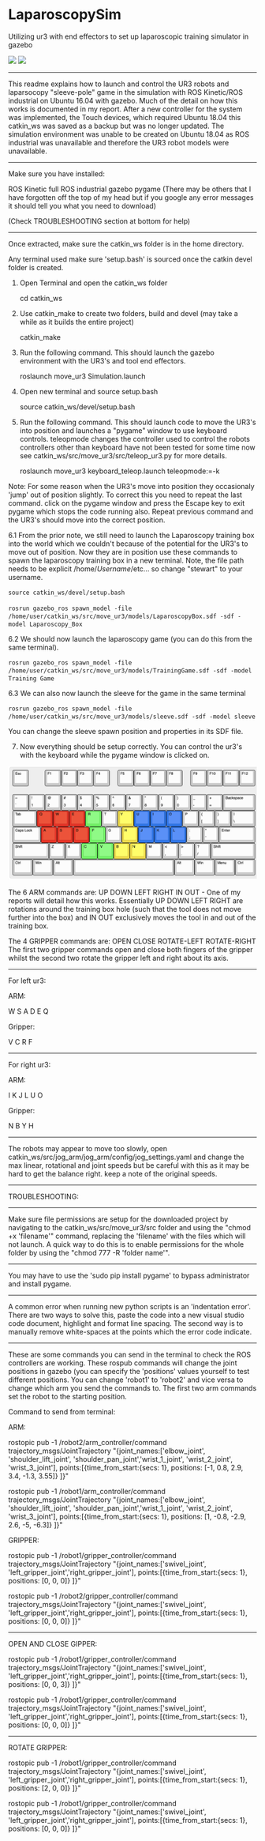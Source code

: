 # LaparoscopySim
Utilizing ur3 with end effectors to set up laparoscopic training simulator in gazebo

![](https://github.com/Darius0852/LaparoscopySim/blob/master/lapsimu.gif)
![](https://github.com/Darius0852/LaparoscopySim/blob/master/lapreal.gif)

--------------------------------------------------------------------------------------------------------------------------------------------

This readme explains how to launch and control the UR3 robots and laparsocopy "sleeve-pole" game in the simulation with ROS Kinetic/ROS industrial on Ubuntu 16.04 with gazebo. Much of the detail on how this works is documented in my report. After a new controller for the system was implemented, the Touch devices, which required Ubuntu 18.04 this catkin_ws was saved as a backup but was no longer updated. The simulation environment was unable to be created on Ubuntu 18.04 as ROS industrial was unavailable and therefore the UR3 robot models were unavailable.


--------------------------------------------------------------------------------------------------------------------------------------------

Make sure you have installed:

ROS Kinetic full
ROS industrial
gazebo
pygame
(There may be others that I have forgotten off the top of my head but if you google any error messages it should tell you what you need to download)

(Check TROUBLESHOOTING section at bottom for help)


--------------------------------------------------------------------------------------------------------------------------------------------

Once extracted, make sure the catkin_ws folder is in the home directory.

Any terminal used make sure 'setup.bash' is sourced once the catkin devel folder is created.

1. Open Terminal and open the catkin_ws folder

	cd catkin_ws

2. Use catkin_make to create two folders, build and devel (may take a while as it builds the entire project)

	catkin_make

3. Run the following command. This should launch the gazebo environment with the UR3's and tool end effectors.

	roslaunch move_ur3 Simulation.launch

4. Open new terminal and source setup.bash

	source catkin_ws/devel/setup.bash

5. Run the following command. This should launch code to move the UR3's into position and launches a "pygame" window to use keyboard controls. teleopmode changes the controller used to control the robots controllers other than keyboard have not been tested for some time now see catkin_ws/src/move_ur3/src/teleop_ur3.py for more details.

	roslaunch move_ur3 keyboard_teleop.launch teleopmode:=-k

Note: For some reason when the UR3's move into position they occasionaly 'jump' out of position slightly. To correct this you need to repeat the last command. click on the pygame window and press the Escape key to exit pygame which stops the code running also. Repeat previous command and the UR3's should move into the correct position.

6.1 From the prior note, we still need to launch the Laparoscopy training box into the world which we couldn't because of the potential for the UR3's to move out of position. Now they are in position use these commands to spawn the laparoscopy training box in a new terminal. Note, the file path needs to be explicit /home/*Username*/etc... so change "stewart" to your username.

	source catkin_ws/devel/setup.bash
 
	rosrun gazebo_ros spawn_model -file /home/user/catkin_ws/src/move_ur3/models/LaparoscopyBox.sdf -sdf -model Laparoscopy_Box

6.2 We should now launch the laparoscopy game (you can do this from the same terminal).

	rosrun gazebo_ros spawn_model -file /home/user/catkin_ws/src/move_ur3/models/TrainingGame.sdf -sdf -model Training Game

6.3 We can also now launch the sleeve for the game in the same terminal

	rosrun gazebo_ros spawn_model -file /home/user/catkin_ws/src/move_ur3/models/sleeve.sdf -sdf -model sleeve

You can change the sleeve spawn position and properties in its SDF file.

7. Now everything should be setup correctly. You can control the ur3's with the keyboard while the pygame window is clicked on.

![](https://github.com/Darius0852/LaparoscopySim/blob/master/Screenshot%202020-12-17%20at%2001.38.36.png)

The 6 ARM commands are:
UP DOWN LEFT RIGHT IN OUT  -  One of my reports will detail how this works. Essentially UP DOWN LEFT RIGHT are rotations around the training box hole (such that the tool does not move further into the box) and IN OUT exclusively moves the tool in and out of the training box.

The 4 GRIPPER commands are:
OPEN CLOSE ROTATE-LEFT ROTATE-RIGHT
The first two gripper commands open and close both fingers of the gripper whilst the second two rotate the gripper left and right about its axis.

----------------------------

For left ur3: 

ARM:

W    S    A    D    E    Q

Gripper:

V    C    R    F


----------------------------

For right ur3:

ARM:

I    K    J    L    U    O


Gripper:

N    B    Y    H

----------------------------

The robots may appear to move too slowly, open catkin_ws/src/jog_arm/jog_arm/config/jog_settings.yaml and change the max linear, rotational and joint speeds but be careful with this as it may be hard to get the balance right. keep a note of the original speeds.


--------------------------------------------------------------------------------------------------------------------------------------------

TROUBLESHOOTING:


----------------------------

Make sure file permissions are setup for the downloaded project by navigating to the catkin_ws/src/move_ur3/src folder and using the "chmod +x 'filename'" command, replacing the 'filename' with the files which will not launch. A quick way to do this is to enable permissions for the whole folder by using the "chmod 777 -R 'folder name'".

----------------------------

You may have to use the 'sudo pip install pygame' to bypass administrator and install pygame. 

----------------------------

A common error when running new python scripts is an 'indentation error'. There are two ways to solve this, paste the code into a new visual studio code document, highlight and format line spacing. The second way is to manually remove white-spaces at the points which the error code indicate. 

----------------------------

These are some commands you can send in the terminal to check the ROS controllers are working. These rospub commands will change the joint positions in gazebo (you can specify the 'positions' values yourself to test different positions. You can change 'robot1' to 'robot2' and vice versa to change which arm you send the commands to. The first two arm commands set the robot to the starting position.

Command to send from terminal:

ARM:

rostopic pub -1 /robot2/arm_controller/command trajectory_msgs/JointTrajectory "{joint_names:['elbow_joint', 'shoulder_lift_joint', 'shoulder_pan_joint','wrist_1_joint', 'wrist_2_joint', 'wrist_3_joint'], points:[{time_from_start:{secs: 1}, positions: [-1, 0.8, 2.9, 3.4, -1.3, 3.55]} ]}"

rostopic pub -1 /robot1/arm_controller/command trajectory_msgs/JointTrajectory "{joint_names:['elbow_joint', 'shoulder_lift_joint', 'shoulder_pan_joint','wrist_1_joint', 'wrist_2_joint', 'wrist_3_joint'], points:[{time_from_start:{secs: 1}, positions: [1, -0.8, -2.9, 2.6, -5, -6.3]} ]}"

GRIPPER:

rostopic pub -1 /robot1/gripper_controller/command trajectory_msgs/JointTrajectory "{joint_names:['swivel_joint', 'left_gripper_joint','right_gripper_joint'], points:[{time_from_start:{secs: 1}, positions: [0, 0, 0]} ]}"

rostopic pub -1 /robot2/gripper_controller/command trajectory_msgs/JointTrajectory "{joint_names:['swivel_joint', 'left_gripper_joint','right_gripper_joint'], points:[{time_from_start:{secs: 1}, positions: [0, 0, 0]} ]}"

----------------------------------
OPEN AND CLOSE GIPPER:

rostopic pub -1 /robot1/gripper_controller/command trajectory_msgs/JointTrajectory "{joint_names:['swivel_joint', 'left_gripper_joint','right_gripper_joint'], points:[{time_from_start:{secs: 1}, positions: [0, 0, 3]} ]}"


rostopic pub -1 /robot1/gripper_controller/command trajectory_msgs/JointTrajectory "{joint_names:['swivel_joint', 'left_gripper_joint','right_gripper_joint'], points:[{time_from_start:{secs: 1}, positions: [0, 0, 0]} ]}"

--------------------------------------
ROTATE GRIPPER:

rostopic pub -1 /robot1/gripper_controller/command trajectory_msgs/JointTrajectory "{joint_names:['swivel_joint', 'left_gripper_joint','right_gripper_joint'], points:[{time_from_start:{secs: 1}, positions: [2, 0, 0]} ]}"

rostopic pub -1 /robot1/gripper_controller/command trajectory_msgs/JointTrajectory "{joint_names:['swivel_joint', 'left_gripper_joint','right_gripper_joint'], points:[{time_from_start:{secs: 1}, positions: [0, 0, 0]} ]}"
